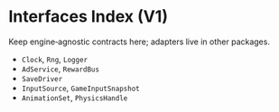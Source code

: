 # Interfaces Index (V1)

Keep engine‑agnostic contracts here; adapters live in other packages.

- `Clock`, `Rng`, `Logger`
- `AdService`, `RewardBus`
- `SaveDriver`
- `InputSource`, `GameInputSnapshot`
- `AnimationSet`, `PhysicsHandle`
